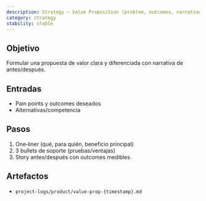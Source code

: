 ```yaml
---
description: Strategy — Value Proposition (problem, outcomes, narrative)
category: strategy
stability: stable
---
```


## Objetivo
Formular una propuesta de valor clara y diferenciada con narrativa de antes/después.

## Entradas
- Pain points y outcomes deseados
- Alternativas/competencia

## Pasos
1) One‑liner (qué, para quién, beneficio principal)
2) 3 bullets de soporte (pruebas/ventajas)
3) Story antes/después con outcomes medibles

## Artefactos
- `project-logs/product/value-prop-{timestamp}.md`
